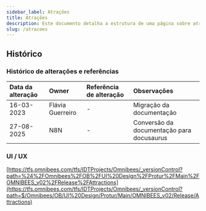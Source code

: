 ```yaml
---
sidebar_label: Atrações
title: Atrações
description: Este documento detalha a estrutura de uma página sobre atrações, abordando seu histórico de alterações e referências de UI/UX, seguindo padrões de formatação Markdown para plataformas como Docusaurus.
slug: /atracoes
---
```


## Histórico

### Histórico de alterações e referências
| Data da alteração | Owner            | Referência de alteração | Observações                               |
| :---------------- | :--------------- | :---------------------- | :---------------------------------------- |
| 16-03-2023        | Flávia Guerreiro | -                       | Migração da documentação                  |
| 27-08-2025        | N8N              | -                       | Conversão da documentação para docusaurus |

### UI / UX
[https://tfs.omnibees.com/tfs/IDTProjects/Omnibees/_versionControl?path=%24%2FOmnibees%2FOB%2FUI%20Design%2FProtur%2FMain%2FOMNIBEES_v02%2FRelease%2FAttractions](https://tfs.omnibees.com/tfs/IDTProjects/Omnibees/_versionControl?path=$/Omnibees/OB/UI%20Design/Protur/Main/OMNIBEES_v02/Release/Attractions)